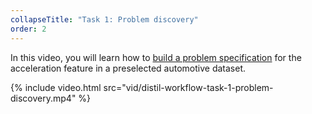 ```yaml
---
collapseTitle: "Task 1: Problem discovery"
order: 2
---
```


In this video, you will learn how to [build a problem specification](problem-discovery-overview.html) for the acceleration feature in a preselected automotive dataset.

{% include video.html src="vid/distil-workflow-task-1-problem-discovery.mp4" %}